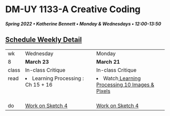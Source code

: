 # DM-UY 1133-A Creative Coding
##### Spring 2022 • Katherine Bennett • Monday & Wednesdays • 12:00-13:50



## [Schedule Weekly Detail](Calendar.md) 

<table>
<tr>
<td>wk</td>
<td>Wednesday</td>
<td>Monday</td>
</tr>
<!-- dates -->
<tr>
  <td valign="top">8</td>
  <td valign="top" width="48%"><strong>March 23</strong></td>
  <td valign="top" width="48%"><strong>March 21</strong></td>
</tr>
<!-- class -->
<tr>
	<td valign="top">class</td>
	<!-- day Tues -->
	<td valign="top" width="48%">
	In-class Critique<br>
	</td>
	<!-- day Thurs -->
	<td valign="top" width="48%">
		In-class Critique<br>
	</td>
<!-- homework -->
<tr>
  <td valign="top">read</td>
  	<!-- day Tues -->
  	<td valign="top"> 
  	<li> Learning Processing : Ch 15 + 16 </li>
	</td>
  	<!-- day Thurs -->
  	<td valign="top"> 
  	<li> Watch<a href = "https://www.youtube.com/user/shiffman/playlists?view=50&sort=dd&shelf_id=2"> Learning Processing 10 Images & Pixels </a> </li> <br>
  	</td>
 </tr>
 <!-- do -->
<tr>
  <td valign = "top">do</td>
	<!-- day Tues -->
 	<td valign = "top"> 
 		<a href = "Sketch_4.md"> Work on Sketch 4 </a> <br>		
 	</td>
  	<!-- day Thurs -->
  	<td valign = "top">
		<a href = "Sketch_4.md"> Work on Sketch 4 </a> <br>
  	</td>	
</tr>
</table>